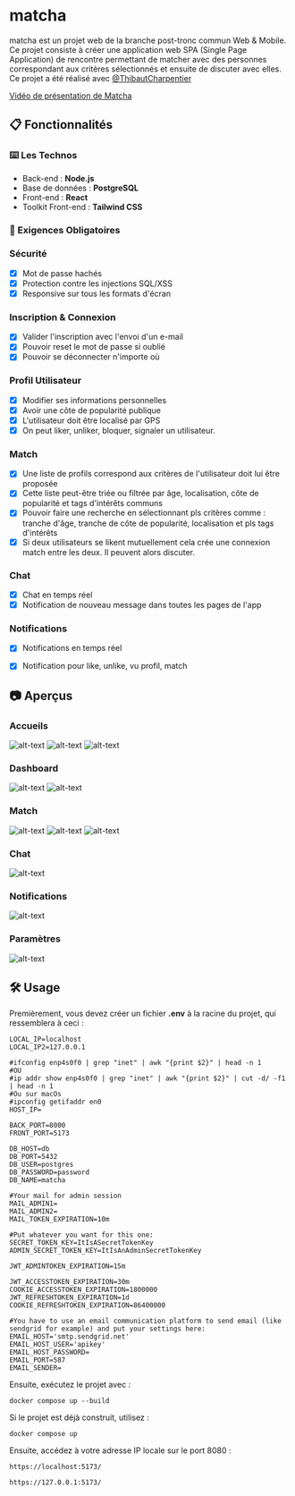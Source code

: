 # matcha
matcha est un projet web de la branche post-tronc commun Web & Mobile. Ce projet consiste à créer une application web SPA (Single Page Application) de rencontre permettant de matcher avec des personnes correspondant aux critères sélectionnés et ensuite de discuter avec elles. 
Ce projet a été réalisé avec [@ThibautCharpentier](https://github.com/ThibautCharpentier)

[Vidéo de présentation de Matcha](https://www.youtube.com/watch?v=Gpw0gin-VzY)

## 📋 Fonctionnalités

### ⌨️ Les Technos

* Back-end : **Node.js**
* Base de données : **PostgreSQL**
* Front-end : **React**
* Toolkit Front-end : **Tailwind CSS**

### 📍 Exigences Obligatoires
### Sécurité
- [x] Mot de passe hachés
- [x] Protection contre les injections SQL/XSS
- [x] Responsive sur tous les formats d'écran
### Inscription & Connexion
- [x] Valider l'inscription avec l'envoi d'un e-mail
- [x] Pouvoir reset le mot de passe si oublié
- [x] Pouvoir se déconnecter n'importe où
### Profil Utilisateur
- [x] Modifier ses informations personnelles
- [x] Avoir une côte de popularité publique
- [x] L'utilisateur doit être localisé par GPS
- [x] On peut liker, unliker, bloquer, signaler un utilisateur.
### Match
- [x] Une liste de profils correspond aux critères de l'utilisateur doit lui être proposée
- [x] Cette liste peut-être triée ou filtrée par âge, localisation, côte de popularité et tags d'intérêts communs
- [x] Pouvoir faire une recherche en sélectionnant pls critères comme : tranche d'âge, tranche de côte de popularité, localisation et pls tags d'intérêts
- [x] Si deux utilisateurs se likent mutuellement cela crée une connexion match entre les deux. Il peuvent alors discuter.
### Chat
- [x] Chat en temps réel
- [x] Notification de nouveau message dans toutes les pages de l'app
### Notifications
- [x] Notifications en temps réel
- [x] Notification pour like, unlike, vu profil, match


## 📷 Aperçus

### Accueils
![alt-text](https://github.com/Ismerie/matcha/blob/main/preview/Accueil.png)
![alt-text](https://github.com/Ismerie/matcha/blob/main/preview/Signup.png)
![alt-text](https://github.com/Ismerie/matcha/blob/main/preview/Signin.png)
### Dashboard
![alt-text](https://github.com/Ismerie/matcha/blob/main/preview/Dashboard.png)
![alt-text](https://github.com/Ismerie/matcha/blob/main/preview/Modal_profil.png)
### Match
![alt-text](https://github.com/Ismerie/matcha/blob/main/preview/Match.png)
![alt-text](https://github.com/Ismerie/matcha/blob/main/preview/Match_option_avancee.png)
![alt-text](https://github.com/Ismerie/matcha/blob/main/preview/Match_option_suggestions.png)
### Chat
![alt-text](https://github.com/Ismerie/matcha/blob/main/preview/Conversations.png)
### Notifications
![alt-text](https://github.com/Ismerie/matcha/blob/main/preview/Notifications.png)
### Paramètres
![alt-text](https://github.com/Ismerie/matcha/blob/main/preview/Parameters.png)

## 🛠️ Usage
Premièrement, vous devez créer un fichier **.env** à la racine du projet, qui ressemblera à ceci :
```
LOCAL_IP=localhost
LOCAL_IP2=127.0.0.1

#ifconfig enp4s0f0 | grep "inet" | awk "{print $2}" | head -n 1
#OU
#ip addr show enp4s0f0 | grep "inet" | awk "{print $2}" | cut -d/ -f1 | head -n 1
#Ou sur macOs
#ipconfig getifaddr en0
HOST_IP=

BACK_PORT=8000
FRONT_PORT=5173

DB_HOST=db
DB_PORT=5432
DB_USER=postgres
DB_PASSWORD=password
DB_NAME=matcha

#Your mail for admin session
MAIL_ADMIN1=
MAIL_ADMIN2=
MAIL_TOKEN_EXPIRATION=10m

#Put whatever you want for this one:
SECRET_TOKEN_KEY=ItIsASecretTokenKey
ADMIN_SECRET_TOKEN_KEY=ItIsAnAdminSecretTokenKey

JWT_ADMINTOKEN_EXPIRATION=15m

JWT_ACCESSTOKEN_EXPIRATION=30m
COOKIE_ACCESSTOKEN_EXPIRATION=1800000
JWT_REFRESHTOKEN_EXPIRATION=1d
COOKIE_REFRESHTOKEN_EXPIRATION=86400000

#You have to use an email communication platform to send email (like sendgrid for example) and put your settings here:
EMAIL_HOST='smtp.sendgrid.net'
EMAIL_HOST_USER='apikey'
EMAIL_HOST_PASSWORD=
EMAIL_PORT=587
EMAIL_SENDER=

```
Ensuite, exécutez le projet avec :
```
docker compose up --build
```
Si le projet est déjà construit, utilisez :
```
docker compose up
```

Ensuite, accédez à votre adresse IP locale sur le port 8080 :
```
https://localhost:5173/
```
```
https://127.0.0.1:5173/
```

